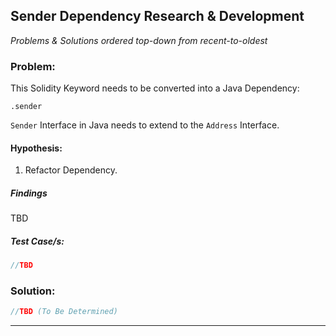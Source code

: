 ## Sender Dependency Research & Development

*Problems & Solutions ordered top-down from recent-to-oldest*

### Problem:
This Solidity Keyword needs to be converted into a Java Dependency:
```solidity 
.sender
``` 
`Sender` Interface in Java needs to extend to the `Address` Interface.

#### Hypothesis:
1. Refactor Dependency.

##### Findings
TBD
##### Test Case/s:
```java
//TBD
```
### Solution:
```java
//TBD (To Be Determined)
```
-----------------------------------------------------------------------
